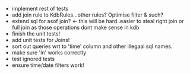 * implement rest of tests
* add join rule to KdbRules...other rules? Optimise filter & such?
* extend sql for asof join? <- this will be hard..easier to steal
 right join or full join as those operations dont make sense in kdb
* finish the unit tests!
* add unit tests for Joins!
* sort out queries wrt to 'time' column and other illegaal sql names.
* make sure 'in' works correctly
* test ignored tests
* ensure time/date filters work!